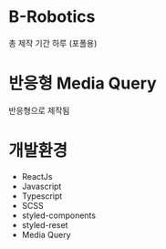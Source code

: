 # B-Robotics

총 제작 기간 하루 (포폴용)

# 반응형 Media Query

반응형으로 제작됨

# 개발환경

- ReactJs
- Javascript
- Typescript
- SCSS
- styled-components
- styled-reset
- Media Query
